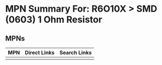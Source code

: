 



# MPN Summary For: R6O10X > SMD (0603) 1 Ohm Resistor

## MPNs
  

|MPN|Direct Links|Search Links|
| :--- | :--- | :--- |
||||
